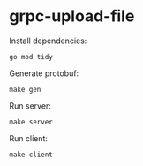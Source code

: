 # grpc-upload-file

Install dependencies:
```
go mod tidy
```

Generate protobuf:
```
make gen
```

Run server:
```
make server
```

Run client:
```
make client
```
